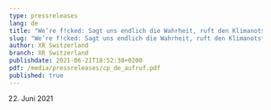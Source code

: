 ```yaml
---
type: pressreleases
lang: de
title: "We’re f!cked: Sagt uns endlich die Wahrheit, ruft den Klimanotstand aus!"
slug: "We’re f!cked: Sagt uns endlich die Wahrheit, ruft den Klimanotstand aus!"
author: XR Switzerland
branch: XR Switzerland
publishdate: 2021-06-21T18:52:38+0200
pdf: /media/pressreleases/cp_de_aufruf.pdf
published: true
---
```

22. Juni 2021